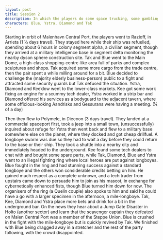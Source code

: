 ```yaml
---
layout: post
title: Session 2
description: In which the players do some space trucking, some gambling and some kill some L o n g b o y e s
characters: Blue, Ystra, Diamond and Tak
---
```

Starting in orbit of Malenhavn Central Port, the players went to Razioff, in Arrieta (1 ½ days travel). They stayed here while their ship was refuelled, spending about 6 hours in colony segment alpha, a civilian segment, though they arrived at a military intelligence base in segment delta monitoring the nearby dyson sphere construction site. Tak and Blue went to the Main Dome, a high-class shopping-centre-like area full of parks and complex sculptures and shops. Tak acquired some more cargo from the trade centre, then the pair spent a while milling around for a bit. Blue decided to challenge the (majority elderly business-person) public to a fight and attracted some security guards but Tak defused the situation. Ystra, Diamond and Kee’dow went to the lower-class markets. Kee got some work fixing an engine for a scummy tech dealer, Ystra worked in a strip bar and Diamond offered his services as a bodyguard to the adjacent tavern, where some officious-looking Aandrisks and Gessurans were having a meeting. (¼ of a day)

Then they flew to Polymele, in Diecoon (3 days travel). They landed at a commercial spaceport first, took a jeep into a small town, (unsuccessfully) inquired about refuge for Ystra then went back and flew to a military base somewhere else on the planet, where they docked and got cheap drillfuel. A longboye swarm was due so they had to wait a day before they could return to the base or their ship. They took a shuttle into a nearby city and immediately headed to the underground. Kee found some tech dealers to chat with and bought some spare parts, while Tak, Diamond, Blue and Ystra went to an illegal fighting ring where local heroes are put against longboyes. Blue fought in the ring and had stunning success against a standard longboye and the others won considerable credits betting on him. He gained much respect as a complete unknown, and a tech trader from upstairs came down to persuade him to join as his mascot, in exchange for cybernetically enhanced fists, though Blue turned him down for now. The organisers of the ring (a Quelin couple) also spoke to him and said he could have a go with a larger specimen in the afternoon, a mile-longboye. Tak, Kee, Diamond and Ystra place more bets and drink for a bit in the underground bar. On the news they hear about a Jump Gate Disaster in Holto (another sector) and learn that the scavenger captain they defeated on Malen Central Port was a member of the Steppe Union. Blue is crushed in the fight with the mile-longboye but is quickly revived by Tak. We finished with Blue being dragged away in a stretcher and the rest of the party following, with the crowd disappointed.
